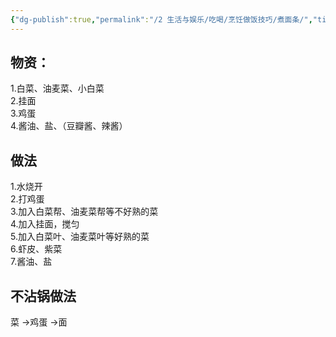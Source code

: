 ```yaml
---
{"dg-publish":true,"permalink":"/2 生活与娱乐/吃喝/烹饪做饭技巧/煮面条/","title":"煮面条"}
---
```



## 物资：
1.白菜、油麦菜、小白菜  
2.挂面  
3.鸡蛋  
4.酱油、盐、（豆瓣酱、辣酱）

## 做法
1.水烧开  
2.打鸡蛋  
3.加入白菜帮、油麦菜帮等不好熟的菜  
4.加入挂面，搅匀  
5.加入白菜叶、油麦菜叶等好熟的菜  
6.虾皮、紫菜  
7.酱油、盐
## 不沾锅做法
菜 ->鸡蛋 ->面